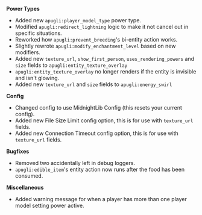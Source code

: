 **Power Types**
- Added new `apugli:player_model_type` power type.
- Modified `apugli:redirect_lightning` logic to make it not cancel out in specific situations.
- Reworked how `apugli:prevent_breeding`'s bi-entity action works.
- Slightly rewrote `apugli:modify_enchantment_level` based on new modifiers.
- Added new `texture_url`, `show_first_person`, `uses_rendering_powers` and `size` fields to `apugli:entity_texture_overlay`
- `apugli:entity_texture_overlay` no longer renders if the entity is invisible and isn't glowing.
- Added new `texture_url` and `size` fields to `apugli:energy_swirl`

**Config**
- Changed config to use MidnightLib Config (this resets your current config).
- Added new File Size Limit config option, this is for use with `texture_url` fields.
- Added new Connection Timeout config option, this is for use with `texture_url` fields.

**Bugfixes**
- Removed two accidentally left in debug loggers.
- `apugli:edible_item`'s entity action now runs after the food has been consumed.

**Miscellaneous**
- Added warning message for when a player has more than one player model setting power active.